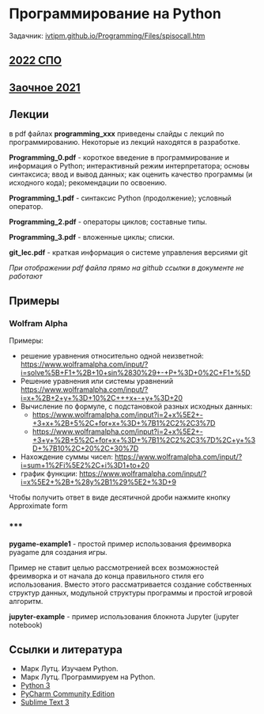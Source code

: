 # Программирование на Python

Задачник: [ivtipm.github.io/Programming/Files/spisocall.htm](https://ivtipm.github.io/Programming/Files/spisocall.htm)

## [2022 СПО](2022_s/plan1.md)

## [Заочное 2021](https://github.com/VetrovSV/Programming/blob/master/dist-2021/readme.md)

## Лекции
в pdf файлах **programming_xxx** приведены слайды с лекций по программированию. Некоторые из лекций находятся в разработке.

**Programming_0.pdf** - короткое введение в программирование и информация о Python; интерактивный режим интерпретатора; основы синтаксиса; ввод и вывод данных; как оценить качество программы (и исходного кода); рекомендации по освоению.

**Programming_1.pdf** - синтаксис Python (продолжение); условный оператор.

**Programming_2.pdf** - операторы циклов; составные типы.

**Programming_3.pdf** - вложенные циклы; списки. 


**git_lec.pdf** - краткая информация о системе управления версиями git


*При отображении pdf файла прямо на github ссылки в документе не работают*

## Примеры
### Wolfram Alpha
Примеры:
- решение уравнения относительно одной неизветной: https://www.wolframalpha.com/input/?i=solve%5B+F1+%2B+10+sin%2830%29+-+P+%3D+0%2C+F1+%5D
- Решение уравнения или системы уравнений https://www.wolframalpha.com/input/?i=x+%2B+2+y+%3D+10%2C+++x+-+y+%3D+20
- Вычисление по формуле, с подстановкой разных исходных данных: 
  - https://www.wolframalpha.com/input?i=2+x%5E2+-+3+x+%2B+5%2C+for+x+%3D+%7B1%2C2%2C3%7D
  - https://www.wolframalpha.com/input?i=2+x%5E2+-+3+y+%2B+5%2C+for+x+%3D+%7B1%2C2%2C3%7D%2C+y+%3D+%7B10%2C+20%2C+30%7D
- Нахождение суммы чисел: https://www.wolframalpha.com/input/?i=sum+1%2Fi%5E2%2C+i%3D1+to+20
- график функции: https://www.wolframalpha.com/input/?i=x%5E2+%2B+%28y%2B1%29%5E2+%3D+9

Чтобы получить ответ в виде десятичной дроби нажмите кнопку Approximate form

### ***
**pygame-example1** - простой пример использования фреимворка pyagame для создания игры. 

Пример не ставит целью рассмотренией всех возможностей фреимворка и от начала до конца правильного стиля его использования. Вместо этого рассматривается создание собственных структур данных, модульной структуры программы и простой игровой алгоритм. 

**jupyter-example** - пример использования блокнота Jupyter (jupyter notebook)


## Ссылки и литература
- Марк Лутц. Изучаем Python.
- Марк Лутц. Программируем на Python.
- [Python 3](https://www.python.org/downloads/)
- [PyCharm Community Edition](https://www.jetbrains.com/ru-ru/pycharm/)
- [Sublime Text 3](https://www.sublimetext.com/3)

